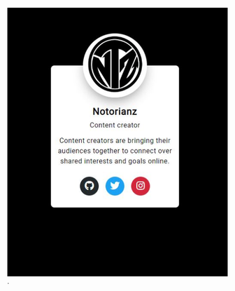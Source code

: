  ![Image Alt](https://github.com/imgxkul/7-day-challange/blob/7ecacafd24c494a6a0a9caa167e9cea1a7dbc808/Buisness%20Card/logo/ss.JPG).
